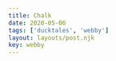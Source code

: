```yaml
---
title: Chalk
date: 2020-05-06
tags: ['ducktales', 'webby']
layout: layouts/post.njk
key: webby
---
```


